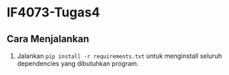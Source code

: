 # IF4073-Tugas4
## Cara Menjalankan
1. Jalankan `pip install -r requirements.txt` untuk menginstall seluruh dependencies yang dibutuhkan program.